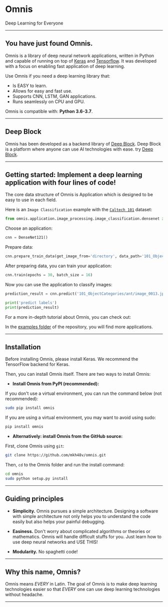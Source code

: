 # Omnis
Deep Learning for Everyone

------------------


## You have just found Omnis.

Omnis is a library of deep neural network applications, written in Python and capable of running on top of [Keras](https://github.com/keras-team/keras) and [Tensorflow](https://github.com/tensorflow/tensorflow). It was developed with a focus on enabling fast application of deep learning.

Use Omnis if you need a deep learning library that:

- Is EASY to learn.
- Allows for easy and fast use.
- Supports CNN, LSTM, GAN applications.
- Runs seamlessly on CPU and GPU.

Omnis is compatible with: __Python 3.6-3.7__.

------------------


## Deep Block

Omnis has been developed as a backend library of [Deep Block](https://deepblock.site). Deep Block is a platform where anyone can use AI technologies with ease. try [Deep Block](https://deepblock.site).

------------------


## Getting started: Implement a deep learning application with four lines of code!

The core data structure of Omnis is Application which is designed to be easy to use in each field.

Here is an `Image Classification` example with the [`Caltech 101`](http://www.vision.caltech.edu/Image_Datasets/Caltech101/) dataset:

```python
from omnis.application.image_processing.image_classification.densenet import DenseNet121
```

Choose an application:

```python
cnn = DenseNet121()
```

Prepare data:

```python
cnn.prepare_train_data(get_image_from='directory', data_path='101_ObjectCategories')
```

After preparing data, you can train your application:

```python
cnn.train(epochs = 30, batch_size = 16)
```

Now you can use the application to classify images:

```python
prediction_result = cnn.predict('101_ObjectCategories/ant/image_0013.jpg')

print('predict labels')
print(prediction_result)
```

For a more in-depth tutorial about Omnis, you can check out:

In the [examples folder](https://github.com/mkh48v/omnis/tree/master/example) of the repository, you will find more applications.

------------------


## Installation

Before installing Omnis, please install Keras. We recommend the TensorFlow backend for Keras.

Then, you can install Omnis itself. There are two ways to install Omnis:

- **Install Omnis from PyPI (recommended):**

If you don't use a virtual environment, you can run the command below (not recommended):

```sh
sudo pip install omnis
```

If you are using a virtual environment, you may want to avoid using sudo:

```sh
pip install omnis
```

- **Alternatively: install Omnis from the GitHub source:**

First, clone Omnis using `git`:

```sh
git clone https://github.com/mkh48v/omnis.git
```

 Then, `cd` to the Omnis folder and run the install command:
```sh
cd omnis
sudo python setup.py install
```

------------------


## Guiding principles

- __Simplicity.__ Omnis pursues a simple architecture. Designing a software with simple architecture not only helps you to understand the code easily but also helps your painful debugging.

- __Easiness.__ Don't worry about complicated algorithms or theories or mathematics. Omnis will handle difficult stuffs for you. Just learn how to use deep neural networks and USE THIS!

- __Modularity.__ No spaghetti code!

------------------


## Why this name, Omnis?

Omnis means _EVERY_ in Latin. The goal of Omnis is to make deep learning technologies easier so that _EVERY_ one can use deep learning technologies without headache.

------------------
